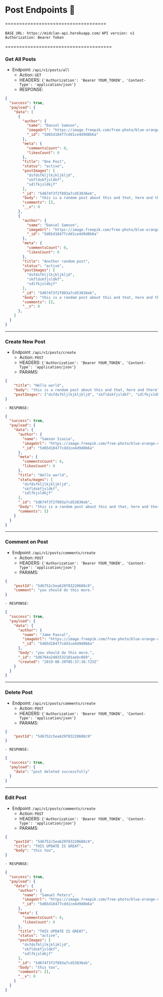 # Post Endpoints 📝
====================================

`BASE_URL: https://midclan-api.herokuapp.com/`
`API version: v1`
`Authorization: Bearer Token`

======================================

### Get All Posts

- Endpoint: `/api/v1/posts/all`
    - Action: `GET`
    - HEADERS: `{'Authorization': 'Bearer YOUR_TOKEN', 'Content-Type': 'application/json'}`
    - RESPONSE: 
```json
{
  "success": true,
  "payload": {
    "data": [
      {
        "author": {
          "name": "Daniel Samson",
          "imageUrl": "https://image.freepik.com/free-photo/blue-orange-cactus-vase-isolated_6607-236.jpg",
          "_id": "5d65d18477cdd1ce4d9d8b6a"
        },
        "meta": {
          "commentsCount": 0,
          "likesCount": 0
        },
        "title": "One Post",
        "status": "active",
        "postImages": [
          "dsfdsfkljlkjkljkljd",
          "skfldskfjsldkf",
          "sdlfkjsldkjf"
        ],
        "_id": "5d674f3f2f893a7cd53836eb",
        "body": "this is a random post about this and that, here and there",
        "comments": [],
        "__v": 0
      },
      {
        "author": {
          "name": "Daniel Samson",
          "imageUrl": "https://image.freepik.com/free-photo/blue-orange-cactus-vase-isolated_6607-236.jpg",
          "_id": "5d65d18477cdd1ce4d9d8b6a"
        },
        "meta": {
          "commentsCount": 0,
          "likesCount": 0
        },
        "title": "Another random post",
        "status": "active",
        "postImages": [
          "dsfdsfkljlkjkljkljd",
          "skfldskfjsldkf",
          "sdlfkjsldkjf"
        ],
        "_id": "5d674f3f2f893a7cd53836eb",
        "body": "this is a random post about this and that, here and there",
        "comments": [],
        "__v": 0
      },
    ]
  }
}
```

--------------------------------------------

### Create New Post

- Endpoint: `/api/v1/posts/create`
    - Action: `POST`
    - HEADERS: `{'Authorization': 'Bearer YOUR_TOKEN', 'Content-Type': 'application/json'}` 
    - PARAMS:
```json
{
    "title": "Hello world",
    "body": "this is a random post about this and that, here and there",
    "postImages": ["dsfdsfkljlkjkljkljd", "skfldskfjsldkf", "sdlfkjsldkjf"]
}
```
    - RESPONSE:
```json
{
  "success": true,
  "payload": {
    "data": {
      "author": {
        "name": "Samson Siasia",
        "imageUrl": "https://image.freepik.com/free-photo/blue-orange-cactus-vase-isolated_6607-236.jpg",
        "_id": "5d65d18477cdd1ce4d9d8b6a"
      },
      "meta": {
        "commentsCount": 0,
        "likesCount": 0
      },
      "title": "Hello world",
      "statu/mages": [
        "dsfdsfkljlkjkljkljd",
        "skfldskfjsldkf",
        "sdlfkjsldkjf"
      ],
      "_id": "5d674f3f2f893a7cd53836eb",
      "body": "this is a random post about this and that, here and there",
      "comments": []
    }
  }
}
```

--------------------------------------------

### Comment on Post

- Endpoint: `/api/v1/posts/comments/create`
    - Action: `POST`
    - HEADERS: `{'Authorization': 'Bearer YOUR_TOKEN', 'Content-Type': 'application/json'}` 
    - PARAMS:
```json
{
    "postId": "5d6752c5ea629f83220688c9",
    "comment": "you should do this more."
}
```
    - RESPONSE:
```json
{
  "success": true,
  "payload": {
    "data": {
      "author": {
        "name": "Jame Pascal",
        "imageUrl": "https://image.freepik.com/free-photo/blue-orange-cactus-vase-isolated_6607-236.jpg",
        "_id": "5d65d18477cdd1ce4d9d8b6a"
      },
      "body": "you should do this more.",
      "_id": "5d6764a2402532101aebc869",
      "created": "2019-08-29T05:37:38.725Z"
    }
  }
}
```

----------------------------------------------

### Delete Post

- Endpoint: `/api/v1/posts/comments/create`
    - Action: `POST`
    - HEADERS: `{'Authorization': 'Bearer YOUR_TOKEN', 'Content-Type': 'application/json'}` 
    - PARAMS:
```json
{
    "postId": "5d6752c5ea629f83220688c9"
}
```
    - RESPONSE:
```json
{
  "success": true,
  "payload": {
    "data": "post deleted successfully"
  }
}
```

----------------------------------------------

### Edit Post

- Endpoint: `/api/v1/posts/comments/create`
    - Action: `POST`
    - HEADERS: `{'Authorization': 'Bearer YOUR_TOKEN', 'Content-Type': 'application/json'}` 
    - PARAMS:
```json
{
    "postId": "5d6752c5ea629f83220688c9",
    "title": "THIS UPDATE IS GREAT",
    "body": "this too",
}
```
    - RESPONSE:
```json
{
  "success": true,
  "payload": {
    "data": {
      "author": {
        "name": "Samuel Peters",
        "imageUrl": "https://image.freepik.com/free-photo/blue-orange-cactus-vase-isolated_6607-236.jpg",
        "_id": "5d65d18477cdd1ce4d9d8b6a"
      },
      "meta": {
        "commentsCount": 0,
        "likesCount": 0
      },
      "title": "THIS UPDATE IS GREAT",
      "status": "active",
      "postImages": [
        "dsfdsfkljlkjkljkljd",
        "skfldskfjsldkf",
        "sdlfkjsldkjf"
      ],
      "_id": "5d674f3f2f893a7cd53836eb",
      "body": "this too",
      "comments": [],
      "__v": 0
    }
  }
}
```




